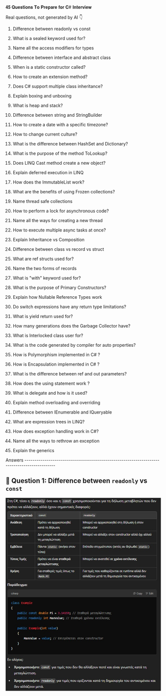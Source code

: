 𝟒𝟓 𝐐𝐮𝐞𝐬𝐭𝐢𝐨𝐧𝐬 𝐓𝐨 𝐏𝐫𝐞𝐩𝐚𝐫𝐞 𝐟𝐨𝐫 𝐂# 𝐈𝐧𝐭𝐞𝐫𝐯𝐢𝐞𝐰

Real questions, not generated by AI 👇 

1. Difference between readonly vs const

2. What is a sealed keyword used for?

3. Name all the access modifiers for types

4. Difference between interface and abstract class

5. When is a static constructor called?

6. How to create an extension method?

7. Does C# support multiple class inheritance?

8. Explain boxing and unboxing

9. What is heap and stack?

10. Difference between string and StringBuilder

11. How to create a date with a specific timezone?

12. How to change current culture?

13. What is the difference between HashSet and Dictionary?

14. What is the purpose of the method ToLookup?

15. Does LINQ Cast<T> method create a new object?

16. Explain deferred execution in LINQ

17. How does the ImmutableList work?

18. What are the benefits of using Frozen collections?

19. Name thread safe collections

20. How to perform a lock for asynchronous code?

21. Name all the ways for creating a new thread

22. How to execute multiple async tasks at once?

23. Explain Inheritance vs Composition

24. Difference between class vs record vs struct

25. What are ref structs used for?

26. Name the two forms of records

27. What is "with" keyword used for?

28. What is the purpose of Primary Constructors?

29. Explain how Nullable Reference Types work

30. Do switch expressions have any return type limitations?

31. What is yield return used for?

32. How many generations does the Garbage Collector have?

33. What is Interlocked class user for?

34. What is the code generated by compiler for auto properties?

35. How is Polymorphism implemented in C# ?

36. How is Encapsulation implemented in C# ?

37. What is the difference between ref and out parameters?

38. How does the using statement work ?

39. What is delegate and how is it used?

40. Explain method overloading and overriding

41. Difference between IEnumerable and IQueryable

42. What are expression trees in LINQ?

43. How does exception handling work in C#?

44. Name all the ways to rethrow an exception

45. Explain the generics

Answers ---------------------------------------------------------------------------------------------

## 🔹 Question 1: Difference between `readonly` vs `const`

![Screenshot 2024-01-22 101853](https://github.com/giannis-sr/-/blob/f07508b4b22f9ee62fbd6cd2a38a10ffd09e6154/Screenshot_1-2-2025_172347_chatgpt.com.jpeg)

